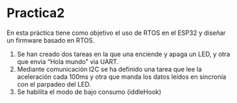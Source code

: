 # Practica2
En esta práctica tiene como objetivo el uso de RTOS en el ESP32 y diseñar un firmware basado en RTOS.
1.	Se han creado dos tareas en la que una enciende y apaga un LED, y otra que envia “Hola mundo” via UART. 
2.	Mediante comunicación I2C se ha definido una tarea que lee la aceleración cada 100ms y otra que manda los datos leídos en sincronía con el parpadeo del LED.
3.	Se habilita el modo de bajo consumo (iddleHook)
